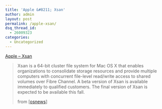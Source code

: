 ```yaml
---
title: 'Apple &#8211; Xsan'
author: admin
layout: post
permalink: /apple-xsan/
dsq_thread_id:
  - 26009323
categories:
  - Uncategorized
---
```

[Apple &#8211; Xsan][1]  


> Xsan is a 64-bit cluster file system for Mac OS X that enables organizations to consolidate storage resources and provide multiple computers with concurrent file-level read/write access to shared volumes over Fibre Channel. A beta version of Xsan is available immediately to qualified customers. The final version of Xsan is expected to be available this fall.</p>
from [[osnews][2]]

 [1]: http://www.apple.com/xsan/
 [2]: http://www.osnews.com/story.php?news_id=6759